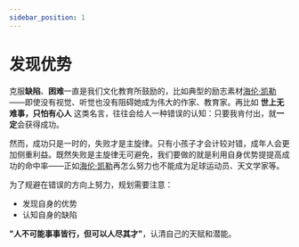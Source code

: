 ```yaml
---
sidebar_position: 1
---
```


# 发现优势

克服**缺陷**、**困难**一直是我们文化教育所鼓励的，比如典型的励志素材[海伦·凯勒](https://zh.wikipedia.org/zh-cn/%E6%B5%B7%E5%80%AB%C2%B7%E5%87%B1%E5%8B%92)——即使没有视觉、听觉也没有阻碍她成为伟大的作家、教育家。再比如 **世上无难事，只怕有心人** 这类名言，往往会给人一种错误的认知：只要我肯付出，就**一定**会获得成功。

然而，成功只是一时的，失败才是主旋律。只有小孩子才会计较对错，成年人会更加侧重利益。既然失败是主旋律无可避免，我们要做的就是利用自身优势提提高成功的命中率——正如[海伦·凯勒](https://zh.wikipedia.org/zh-cn/%E6%B5%B7%E5%80%AB%C2%B7%E5%87%B1%E5%8B%92)再怎么努力也不能成为足球运动员、天文学家等。

为了规避在错误的方向上努力，规划需要注意：

- 发现自身的优势
- 认知自身的缺陷

**"人不可能事事皆行，但可以人尽其才"**，认清自己的天赋和潜能。

